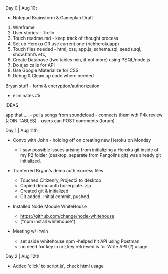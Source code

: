 Day 0 | Aug 10t
 * Notepad Brainstorm & Gameplan Draft
 1. Wireframe
2. User stories - Trello
3. Touch readme.md - keep track of thought process 
4. Set up Heroku OR use current one (richherokuapp)
5. Touch files needed - html, css, app.js, schema.sql, seeds.sql, show.html’s etc, 
6. Create Database (two tables min, if not more) using PSQL/node.js
7. Do ajax calls for API
8. Use Google Materialize for CSS
9. Debug & Clean up code where needed

Bryan stuff - form & encryption/authorization
 - eliminates #5

IDEAS

app that ….
    - pulls songs from soundcloud
    - connects them wth P4k review (JOIN TABLES)
    - users can POST comments (forum) 


Day 1 | Aug 11th

* Convo with John - holding off on creating new Heroku on Monday
    - I saw possible issues arising from initializing a Heroku git inside of my P2 folder (desktop, separate from Pangolins git) was already git initialized. 

* Tranferred Bryan's demo auth express files.
    - Touched Citizenry_Project2 to desktop
    - Copied demo auth boilerplate .zip
    - Created git & initialized
    - Git added, initial commit, pushed. 

* Installed Node Module WhiteHouse
    - https://github.com/change/node-whitehouse
    - ("npm install whitehouse")

* Meeting w/ Irwin
    - set aside whitehouse npm
     -helped hit API using Postman
    - no need for key in url; key retrieved is for Write API (?) usage

Day 2 | Aug 12th

* Added 'click' to script.js', check html usage






